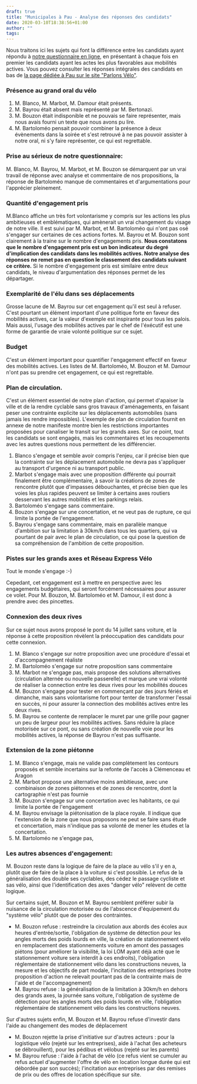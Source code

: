 ```yaml
---
draft: true
title: "Municipales à Pau - Analyse des réponses des candidats"
date: 2020-03-10T18:38:56+01:00
author: ""
tags:
---
```



Nous traitons ici les sujets qui font la différence entre les candidats ayant répondu à [notre questionnaire en ligne], en présentant à chaque fois en premier les candidats ayant les actes les plus favorables aux mobilités actives. Vous pouvez consulter les réponses intégrales des candidats en bas de [la page dédiée à Pau sur le site "Parlons Vélo"].

<!--more--> 

### Présence au grand oral du vélo

1. M. Blanco, M. Marbot, M. Damour était présents.
2. M. Bayrou était absent mais représenté par M. Bertonazi.
3. M. Bouzon était indisponible et ne pouvais se faire représenter, mais nous avais fourni un texte que nous avons pu lire.
4. M. Bartoloméo pensait pouvoir combiner la présence à deux évènements dans la soirée et s'est retrouvé à ne pas pouvoir assister à notre oral, ni s'y faire représenter, ce qui est regrettable.

### Prise au sérieux de notre questionnaire:

M. Blanco, M. Bayrou, M. Marbot, et M. Bouzon se démarquent par un vrai travail de réponse avec analyse et commentaire de nos propositions, la réponse de Bartoloméo manque de commentaires et d'argumentations pour l'apprécier pleinement.

### Quantité d'engagement pris

M.Blanco affiche un très fort volontarisme y compris sur les actions les plus ambitieuses et emblématiques, qui amènerait un vrai changement du visage de notre ville. Il est suivi par M. Marbot, et M. Bartoloméo qui n'ont pas osé s'engager sur certaines de ces actions fortes. M. Bayrou et M. Bouzon sont clairement à la traine sur le nombre d'engagements pris. **Nous constatons que le nombre d'engagement pris est un bon indicateur du degré d'implication des candidats dans les mobilités actives. Notre analyse des réponses ne remet pas en question le classement des candidats suivant ce critère.** Si le nombre d'engagement pris est similaire entre deux candidats, le niveau d'argumentation des réponses permet de les départager.


### Exemplarité de l'élu dans ses déplacements

Grosse lacune de M. Bayrou sur cet engagement qu'il est seul à refuser. C'est pourtant un élément important d'une politique forte en faveur des mobilités actives, car la valeur d'exemple est inspirante pour tous les palois. Mais aussi, l'usage des mobilités actives par le chef de l'éxécutif est une forme de garantie de vraie volonté politique sur ce sujet.


### Budget

C'est un élément important pour quantifier l'engagement effectif en faveur des mobilités actives. Les listes de M. Bartoloméo, M. Bouzon et M. Damour n'ont pas su prendre cet engagement, ce qui est regrettable.


### Plan de circulation. 

C'est un élément essentiel de notre plan d'action, qui permet d'apaiser la ville et de la rendre cyclable sans gros travaux d'aménagements, en faisant peser une contrainte explicite sur les déplacements automobiles (sans jamais les rendre impossibles). L'exemple de plan de circulation fournit en annexe de notre manifeste montre bien les restrictions importantes proposées pour canaliser le transit sur les grands axes. Sur ce point, tout les candidats se sont engagés, mais les commentaires et les recoupements avec les autres questions nous permettent de les différencier.

1. Blanco s'engage et semble avoir compris l'enjeu, car il précise bien que la contrainte sur les déplacement automobile ne devra pas s'appliquer au transport d'urgence ni au transport public.
2. Marbot s'engage mais avec une proposition différente qui pourrait finalement être complémentaire, à savoir la créations de zones de rencontre plutôt que d'impasses débouchantes, et précise bien que les voies les plus rapides peuvent se limiter à certains axes routiers desservant les autres mobilités et les parkings relais.
2. Bartoloméo s'engage sans commentaire.
4. Bouzon s'engage sur une concertation, et ne veut pas de rupture, ce qui limite la portée de l'engagement.
5. Bayrou s'engage sans commentaire, mais en parallèle manque d'ambition sur la limitation à 30km/h dans tous les quartiers, qui va pourtant de pair avec le plan de circulation, ce qui pose la question de sa compréhension de l'ambition de cette proposition.



### Pistes sur les grands axes et Réseau Express Vélo

Tout le monde s'engage :-)

Cepedant, cet engagement est à mettre en perspective avec les engagements budgétaires, qui seront forcément nécessaires pour assurer ce volet. Pour M. Bouzon, M. Bartoloméo et M. Damour, il est donc à prendre avec des pincettes.


### Connexion des deux rives

Sur ce sujet nous avons proposé le pont du 14 juillet sans voiture, et la réponse à cette proposition révèlent la préoccupation des candidats pour cette connexion.

1. M. Blanco s'engage sur notre proposition avec une procédure d'essai et d'accompagnement réaliste 
2. M. Bartoloméo s'engage sur notre proposition sans commentaire
3. M. Marbot ne s'engage pas, mais propose des solutions alternatives (circulation alternée ou nouvelle passerelle) et marque une vrai volonté de réaliser la connection entre les deux rives pour les mobilités douces
4. M. Bouzon s'engage pour tester en commençant par des jours fériés et dimanche, mais sans volontarisme fort pour tenter de transformer l'essai en succès, ni pour assurer la connection des mobilités actives entre les deux rives.
5. M. Bayrou se contente de remplacer le muret par une grille pour gagner un peu de largeur pour les mobilités actives. Sans réduire la place motorisée sur ce pont, ou sans création de nouvelle voie pour les mobilités actives, la réponse de Bayrou n'est pas suffisante.

### Extension de la zone piétonne

1. M. Blanco s'engage, mais ne valide pas complètement les contours proposés et semble incertains sur la refonte de l'accès à Clémenceau et Aragon
2. M. Marbot propose une alternative moins ambitieuse, avec une combinaison de zones piétonnes et de zones de rencontre, dont la cartographie n'est pas fournie
3. M. Bouzon s'engage sur une concertation avec les habitants, ce qui limite la portée de l'engagement
4. M. Bayrou envisage la piétonisation de la place royale. Il indique que l'extension de la zone que nous proposons ne peut se faire sans étude et concertation, mais n'indique pas sa volonté de mener les études et la concertation.
5. M. Bartoloméo ne s'engage pas,

### Les autres absences d'engagement:

M. Bouzon reste dans la logique de faire de la place au vélo s'il y en a, plutôt que de faire de la place à la voiture si c'est possible. Le refus de la  généralisation des double ses cyclables, des cédez le passage cycliste et sas vélo, ainsi que l'identification des axes "danger vélo" relèvent de cette logique.

Sur certains sujet, M. Bouzon et M. Bayrou semblent préfèrer subir la nuisance de la circulation motorisée ou de l'abscence d'équipement du "système vélo" plutôt que de poser des contraintes.

- M. Bouzon refuse : restreindre la circulation aux abords des écoles aux heures d'entrée/sortie, l'obligation de système de détection pour les angles morts des poids lourds en ville, la création de stationnement vélo en remplacement des stationnements voiture en amont des passages piétons (pour améliorer la visibilité, la loi LOM ayant déjà acté que le stationnement voiture sera interdit à ces endroits), l'obligation réglementaire de stationnement vélo dans les constructions neuves, la mesure et les objectifs de part modale, l'incitation des entreprises (notre proposition d'action ne relevait pourtant pas de la contrainte mais de l'aide et de l'accompagnement)
- M. Bayrou refuse : la généralisation de la limitation à 30km/h en dehors des grands axes, la journée sans voiture, l'obligation de système de détection pour les angles morts des poids lourds en ville, l'obligation réglementaire de stationnement vélo dans les constructions neuves.

Sur d'autres sujets enfin, M. Bouzon et M. Bayrou refuse d'investir dans l'aide au changement des modes de déplacement

- M. Bouzon rejette la prise d'initiative sur d'autres acteurs : pour la logistique vélo (rejeté sur les entreprises), aide à l'achat (les acheteurs se débrouillent),  pour les pédibus et vélobus (rejeté sur les parents)
- M. Bayrou refuse : l'aide à l'achat de vélo (ce refus vient se cumuler au refus actuel d'augmenter l'offre de vélo en location longue durée qui est débordée par son succès); l'incitation aux entreprises par des remises de prix ou des offres de location spécifique sur site.


[notre questionnaire en ligne]: https://municipales2020.parlons-velo.fr/q/24880
[la page dédiée à Pau sur le site "Parlons Vélo"]: https://municipales2020.parlons-velo.fr/e/24880
